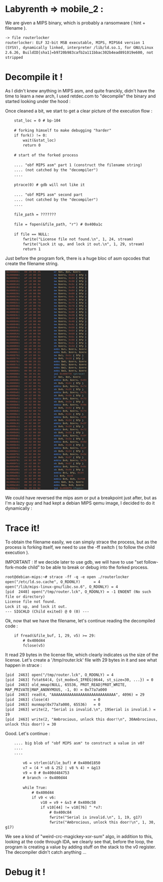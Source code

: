 # Labyrenth => mobile_2 :


We are given a MIPS binary, which is probably a ransomware ( hint + filename ).

```
-> file routerlocker
routerlocker: ELF 32-bit MSB executable, MIPS, MIPS64 version 1 (SYSV), dynamically linked, interpreter /lib/ld.so.1, for GNU/Linux 2.6.26, BuildID[sha1]=b9720b983cafb2a111bbac302b4ead891019e600, not stripped
```

# Decompile it !

As I didn't knew anything in MIPS asm, and quite franckly, didn't have the time to learn a new arch, I used retdec.com to "decompile" the binary and started looking under the hood :


Once cleaned a bit, we start to get a clear picture of the execution flow :


```
    stat_loc = 0 # bp-104

	# forking himself to make debugging "harder"
    if fork() != 0:
        wait(&stat_loc)
        return 0

    # start of the forked process

    .... "obf MIPS asm" part 1 (construct the filename string)
    .... (not catched by the "decompiler")
    ....

    ptrace(0) # gdb will not like it

    .... "obf MIPS asm" second part
    .... (not catched by the "decompiler")
    ....

    file_path = ???????

    file = fopen(&file_path, "r") # 0x400a1c

    if file == NULL:
        fwrite("License file not found.\n", 1, 24, stream)
        fwrite("Lock it up, and lock it out.\n", 1, 29, stream)
        return 1
```

Just before the program fork, there is a huge bloc of asm opcodes that create the filename string.

![create filename string](/obf1.png)

We could have reversed the mips asm or put a breakpoint just after, but as I'm a lazy guy and had kept a debian MIPS qemu image, I decided to do it dynamically :



# Trace it!


To obtain the filename easily, we can simply strace the process, but as the process is forking itself, we need to use the -ff switch ( to follow the child execution ).

IMPORTANT : If we decide later to use gdb, we will have to use "set follow-fork-mode child" to be able to break or debug into the forked process.



```
root@debian-mips:~# strace -ff -q -e open ./routerlocker
open("/etc/ld.so.cache", O_RDONLY)      = 4
open("/lib/mips-linux-gnu/libc.so.6", O_RDONLY) = 4
[pid  2448] open("/tmp/router.lck", O_RDONLY) = -1 ENOENT (No such file or directory)
License file not found.
Lock it up, and lock it out.
--- SIGCHLD (Child exited) @ 0 (0) ---
```

Ok, now that we have the filename, let's continue reading the decompiled code :

```
    if fread(&file_buf, 1, 29, v5) >= 29:
        # 0x400d44
        fclose(v5)
```

It read 29 bytes in the license file, which clearly indicates us the size of the license.
Let's create a '/tmp/router.lck' file with 29 bytes in it and see what happen in strace :

```
[pid  2463] open("/tmp/router.lck", O_RDONLY) = 4
[pid  2463] fstat64(4, {st_mode=S_IFREG|0644, st_size=30, ...}) = 0
[pid  2463] old_mmap(NULL, 65536, PROT_READ|PROT_WRITE, MAP_PRIVATE|MAP_ANONYMOUS, -1, 0) = 0x77a7a000
[pid  2463] read(4, "AAAAAAAAAAAAAAAAAAAAAAAAAAAAA", 4096) = 29
[pid  2463] close(4)                    = 0
[pid  2463] munmap(0x77a7a000, 65536)   = 0
[pid  2463] write(2, "Serial is invalid.\n", 19Serial is invalid.) = 19
[pid  2463] write(2, "Ambrocious, unlock this door!\n", 30Ambrocious, unlock this door!) = 30
```


Good. Let's continue :


```
	.... big blob of "obf MIPS asm" to construct a value in v0?
	....
	....

        v6 = strlen(&file_buf) # 0x400d1850
        v7 = (4 * v8 & 252 | v8 % 4) + &g13
        v9 = 0 # 0x400d484753
        # branch -> 0x400d44

        while True:
            # 0x400d44
            if v9 < v6:
                v10 = v9 + &v3 # 0x400c58
                if v10[44] != v10[76] ^ *v7:
                    # 0x400c84
                    fwrite("Serial is invalid.\n", 1, 19, g17)
                    fwrite("Ambrocious, unlock this door!\n", 1, 30, g17)
```


We see a kind of "weird-crc-magickey-xor-sum" algo, in addition to this, looking at the code through IDA, we clearly see that, before the loop, the program is creating a value by adding stuff on the stack to the v0 register. The decompiler didn't catch anything ...

# Debug it !
